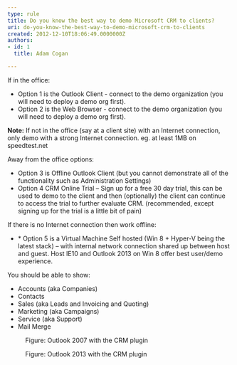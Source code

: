 ```yaml
---
type: rule
title: Do you know the best way to demo Microsoft CRM to clients?
uri: do-you-know-the-best-way-to-demo-microsoft-crm-to-clients
created: 2012-12-10T18:06:49.0000000Z
authors:
- id: 1
  title: Adam Cogan

---
```




<span class='intro'> <p>If in the office&#58;</p>
                <ul>
                    <li>Option 1 is the Outlook Client - connect to the demo organization (you will need to deploy a demo org first).</li>
                    <li>Option 2 is the Web Browser - connect to the demo organization (you will need to deploy a demo org first).</li>
                </ul>
                <p><strong>Note&#58;</strong> If not in the office (say at a client site) with an Internet connection, only demo with a strong Internet connection. eg. at least 1MB on speedtest.net</p>
                <p>Away from the office options&#58;</p>
                <ul>
                    <li>Option 3 is Offline Outlook Client (but you cannot demonstrate all of the functionality such as Administration Settings)</li>
                    <li>Option 4 CRM Online Trial – Sign up for a free 30 day trial, this can be used to demo to the client and then (optionally) the client can continue to access the trial to further evaluate CRM. (recommended, except signing up for the trial is a little bit of pain)</li>
                </ul>
                <p>If there is no Internet connection then work offline&#58;</p>
                <ul>
                    <li>* Option 5 is a Virtual Machine Self hosted (Win 8 + Hyper-V being the latest stack) – with internal network connection shared up between host and guest. Host IE10 and Outlook 2013 on Win 8 offer best user/demo experience.</li>
                </ul> </span>

<p>You should be able to show&#58;</p>
                <ul>
                    <li>Accounts (aka Companies)</li>
                    <li>Contacts</li>
                    <li>Sales (aka Leads and Invoicing and Quoting)</li>
                    <li>Marketing (aka Campaigns)</li>
                    <li>Service (aka Support)</li>
                    <li>Mail Merge</li>
                </ul>
                <dl class="image">
                    <dt><img src="/SoftwareDevelopment/RulesToBetterCRMForDevelopers/PublishingImages/CRMscreenshot.jpg" alt="" /></dt>
                    <dd>Figure&#58; Outlook 2007 with the CRM plugin</dd>
                </dl>
                <dl class="image">
                    <dt><img src="/SoftwareDevelopment/RulesToBetterCRMForDevelopers/PublishingImages/CRM-2013-screenshot.jpg" alt="" /></dt>
                    <dd>Figure&#58; Outlook 2013 with the CRM plugin</dd>
                </dl>



